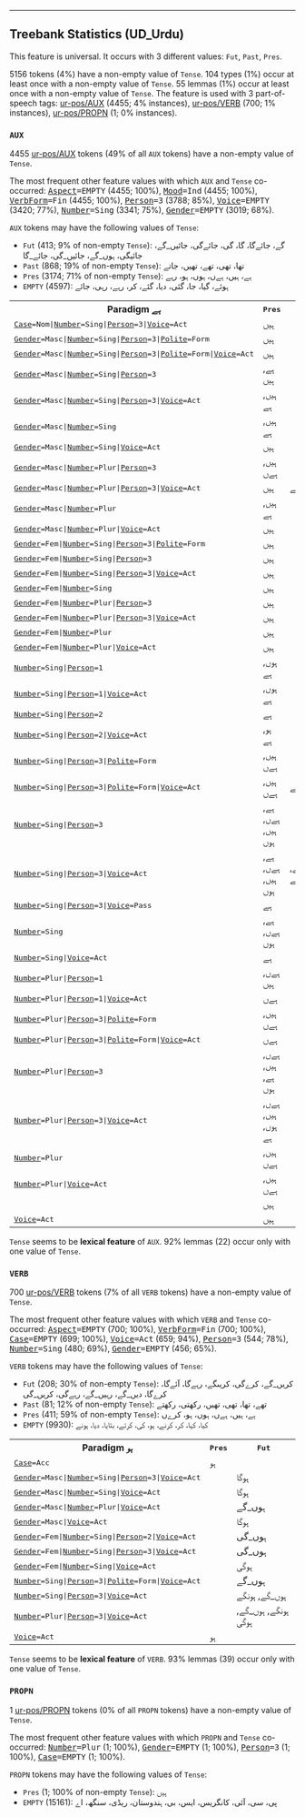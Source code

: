 

--------------------------------------------------------------------------------

## Treebank Statistics (UD_Urdu)

This feature is universal.
It occurs with 3 different values: `Fut`, `Past`, `Pres`.

5156 tokens (4%) have a non-empty value of `Tense`.
104 types (1%) occur at least once with a non-empty value of `Tense`.
55 lemmas (1%) occur at least once with a non-empty value of `Tense`.
The feature is used with 3 part-of-speech tags: [ur-pos/AUX]() (4455; 4% instances), [ur-pos/VERB]() (700; 1% instances), [ur-pos/PROPN]() (1; 0% instances).

### `AUX`

4455 [ur-pos/AUX]() tokens (49% of all `AUX` tokens) have a non-empty value of `Tense`.

The most frequent other feature values with which `AUX` and `Tense` co-occurred: <tt><a href="Aspect.html">Aspect</a>=EMPTY</tt> (4455; 100%), <tt><a href="Mood.html">Mood</a>=Ind</tt> (4455; 100%), <tt><a href="VerbForm.html">VerbForm</a>=Fin</tt> (4455; 100%), <tt><a href="Person.html">Person</a>=3</tt> (3788; 85%), <tt><a href="Voice.html">Voice</a>=EMPTY</tt> (3420; 77%), <tt><a href="Number.html">Number</a>=Sing</tt> (3341; 75%), <tt><a href="Gender.html">Gender</a>=EMPTY</tt> (3019; 68%).

`AUX` tokens may have the following values of `Tense`:

* `Fut` (413; 9% of non-empty `Tense`): گے، جائےگا، گا، گی، جائےگی، جائیں_گے، جائیگی، ہوں_گے، جائیں_گی، جائے_گا
* `Past` (868; 19% of non-empty `Tense`): تھا، تھی، تھے، تھیں، جاتے
* `Pres` (3174; 71% of non-empty `Tense`): ہے، ہیں، ہےں، ہوں، ہو، رہے
* `EMPTY` (4597): ہوئے، گیا، جا، گئی، دیا، گئے، کر، رہے، رہی، جائے

<table>
  <tr><th>Paradigm <i>ہے</i></th><th><tt>Pres</tt></th><th><tt>Fut</tt></th></tr>
  <tr><td><tt><a href="Case.html">Case</a>=Nom|<a href="Number.html">Number</a>=Sing|<a href="Person.html">Person</a>=3|<a href="Voice.html">Voice</a>=Act</tt></td><td>ہیں</td><td></td></tr>
  <tr><td><tt><a href="Gender.html">Gender</a>=Masc|<a href="Number.html">Number</a>=Sing|<a href="Person.html">Person</a>=3|<a href="Polite.html">Polite</a>=Form</tt></td><td>ہیں</td><td></td></tr>
  <tr><td><tt><a href="Gender.html">Gender</a>=Masc|<a href="Number.html">Number</a>=Sing|<a href="Person.html">Person</a>=3|<a href="Polite.html">Polite</a>=Form|<a href="Voice.html">Voice</a>=Act</tt></td><td>ہیں</td><td></td></tr>
  <tr><td><tt><a href="Gender.html">Gender</a>=Masc|<a href="Number.html">Number</a>=Sing|<a href="Person.html">Person</a>=3</tt></td><td>ہے, ہیں</td><td></td></tr>
  <tr><td><tt><a href="Gender.html">Gender</a>=Masc|<a href="Number.html">Number</a>=Sing|<a href="Person.html">Person</a>=3|<a href="Voice.html">Voice</a>=Act</tt></td><td>ہیں, ہے</td><td></td></tr>
  <tr><td><tt><a href="Gender.html">Gender</a>=Masc|<a href="Number.html">Number</a>=Sing</tt></td><td>ہیں, ہے</td><td></td></tr>
  <tr><td><tt><a href="Gender.html">Gender</a>=Masc|<a href="Number.html">Number</a>=Sing|<a href="Voice.html">Voice</a>=Act</tt></td><td>ہیں</td><td></td></tr>
  <tr><td><tt><a href="Gender.html">Gender</a>=Masc|<a href="Number.html">Number</a>=Plur|<a href="Person.html">Person</a>=3</tt></td><td>ہیں, ہےں</td><td></td></tr>
  <tr><td><tt><a href="Gender.html">Gender</a>=Masc|<a href="Number.html">Number</a>=Plur|<a href="Person.html">Person</a>=3|<a href="Voice.html">Voice</a>=Act</tt></td><td>ہیں</td><td>ہوں_گے</td></tr>
  <tr><td><tt><a href="Gender.html">Gender</a>=Masc|<a href="Number.html">Number</a>=Plur</tt></td><td>ہیں, ہے</td><td></td></tr>
  <tr><td><tt><a href="Gender.html">Gender</a>=Masc|<a href="Number.html">Number</a>=Plur|<a href="Voice.html">Voice</a>=Act</tt></td><td>ہیں</td><td></td></tr>
  <tr><td><tt><a href="Gender.html">Gender</a>=Fem|<a href="Number.html">Number</a>=Sing|<a href="Person.html">Person</a>=3|<a href="Polite.html">Polite</a>=Form</tt></td><td>ہیں</td><td></td></tr>
  <tr><td><tt><a href="Gender.html">Gender</a>=Fem|<a href="Number.html">Number</a>=Sing|<a href="Person.html">Person</a>=3</tt></td><td>ہیں</td><td></td></tr>
  <tr><td><tt><a href="Gender.html">Gender</a>=Fem|<a href="Number.html">Number</a>=Sing|<a href="Person.html">Person</a>=3|<a href="Voice.html">Voice</a>=Act</tt></td><td>ہیں</td><td></td></tr>
  <tr><td><tt><a href="Gender.html">Gender</a>=Fem|<a href="Number.html">Number</a>=Sing</tt></td><td>ہیں</td><td></td></tr>
  <tr><td><tt><a href="Gender.html">Gender</a>=Fem|<a href="Number.html">Number</a>=Plur|<a href="Person.html">Person</a>=3</tt></td><td>ہیں</td><td></td></tr>
  <tr><td><tt><a href="Gender.html">Gender</a>=Fem|<a href="Number.html">Number</a>=Plur|<a href="Person.html">Person</a>=3|<a href="Voice.html">Voice</a>=Act</tt></td><td>ہیں</td><td></td></tr>
  <tr><td><tt><a href="Gender.html">Gender</a>=Fem|<a href="Number.html">Number</a>=Plur</tt></td><td>ہیں</td><td></td></tr>
  <tr><td><tt><a href="Gender.html">Gender</a>=Fem|<a href="Number.html">Number</a>=Plur|<a href="Voice.html">Voice</a>=Act</tt></td><td>ہیں</td><td></td></tr>
  <tr><td><tt><a href="Number.html">Number</a>=Sing|<a href="Person.html">Person</a>=1</tt></td><td>ہوں, ہے</td><td></td></tr>
  <tr><td><tt><a href="Number.html">Number</a>=Sing|<a href="Person.html">Person</a>=1|<a href="Voice.html">Voice</a>=Act</tt></td><td>ہوں, ہے</td><td></td></tr>
  <tr><td><tt><a href="Number.html">Number</a>=Sing|<a href="Person.html">Person</a>=2</tt></td><td>ہے</td><td></td></tr>
  <tr><td><tt><a href="Number.html">Number</a>=Sing|<a href="Person.html">Person</a>=2|<a href="Voice.html">Voice</a>=Act</tt></td><td>ہو, ہے</td><td></td></tr>
  <tr><td><tt><a href="Number.html">Number</a>=Sing|<a href="Person.html">Person</a>=3|<a href="Polite.html">Polite</a>=Form</tt></td><td>ہیں, ہےں</td><td></td></tr>
  <tr><td><tt><a href="Number.html">Number</a>=Sing|<a href="Person.html">Person</a>=3|<a href="Polite.html">Polite</a>=Form|<a href="Voice.html">Voice</a>=Act</tt></td><td>ہیں, ہےں</td><td>ہوں_گے</td></tr>
  <tr><td><tt><a href="Number.html">Number</a>=Sing|<a href="Person.html">Person</a>=3</tt></td><td>ہے, ہےں, ہیں, ہوں</td><td></td></tr>
  <tr><td><tt><a href="Number.html">Number</a>=Sing|<a href="Person.html">Person</a>=3|<a href="Voice.html">Voice</a>=Act</tt></td><td>ہے, ہےں, ہیں, ہوں</td><td>ہوںگے, ہوں_گے</td></tr>
  <tr><td><tt><a href="Number.html">Number</a>=Sing|<a href="Person.html">Person</a>=3|<a href="Voice.html">Voice</a>=Pass</tt></td><td>ہے</td><td></td></tr>
  <tr><td><tt><a href="Number.html">Number</a>=Sing</tt></td><td>ہے, ہےں, ہوں</td><td></td></tr>
  <tr><td><tt><a href="Number.html">Number</a>=Sing|<a href="Voice.html">Voice</a>=Act</tt></td><td>ہے</td><td></td></tr>
  <tr><td><tt><a href="Number.html">Number</a>=Plur|<a href="Person.html">Person</a>=1</tt></td><td>ہےں, ہیں</td><td></td></tr>
  <tr><td><tt><a href="Number.html">Number</a>=Plur|<a href="Person.html">Person</a>=1|<a href="Voice.html">Voice</a>=Act</tt></td><td>ہےں</td><td></td></tr>
  <tr><td><tt><a href="Number.html">Number</a>=Plur|<a href="Person.html">Person</a>=3|<a href="Polite.html">Polite</a>=Form</tt></td><td>ہیں, ہےں</td><td></td></tr>
  <tr><td><tt><a href="Number.html">Number</a>=Plur|<a href="Person.html">Person</a>=3|<a href="Polite.html">Polite</a>=Form|<a href="Voice.html">Voice</a>=Act</tt></td><td>ہےں</td><td></td></tr>
  <tr><td><tt><a href="Number.html">Number</a>=Plur|<a href="Person.html">Person</a>=3</tt></td><td>ہےں, ہیں, ہے, ہوں</td><td></td></tr>
  <tr><td><tt><a href="Number.html">Number</a>=Plur|<a href="Person.html">Person</a>=3|<a href="Voice.html">Voice</a>=Act</tt></td><td>ہےں, ہیں, ہوں, ہے</td><td></td></tr>
  <tr><td><tt><a href="Number.html">Number</a>=Plur</tt></td><td>ہیں, ہےں</td><td></td></tr>
  <tr><td><tt><a href="Number.html">Number</a>=Plur|<a href="Voice.html">Voice</a>=Act</tt></td><td>ہیں, ہےں</td><td></td></tr>
  <tr><td><tt></tt></td><td>ہیں</td><td></td></tr>
  <tr><td><tt><a href="Voice.html">Voice</a>=Act</tt></td><td>ہیں</td><td></td></tr>
</table>

`Tense` seems to be **lexical feature** of `AUX`. 92% lemmas (22) occur only with one value of `Tense`.

### `VERB`

700 [ur-pos/VERB]() tokens (7% of all `VERB` tokens) have a non-empty value of `Tense`.

The most frequent other feature values with which `VERB` and `Tense` co-occurred: <tt><a href="Aspect.html">Aspect</a>=EMPTY</tt> (700; 100%), <tt><a href="VerbForm.html">VerbForm</a>=Fin</tt> (700; 100%), <tt><a href="Case.html">Case</a>=EMPTY</tt> (699; 100%), <tt><a href="Voice.html">Voice</a>=Act</tt> (659; 94%), <tt><a href="Person.html">Person</a>=3</tt> (544; 78%), <tt><a href="Number.html">Number</a>=Sing</tt> (480; 69%), <tt><a href="Gender.html">Gender</a>=EMPTY</tt> (456; 65%).

`VERB` tokens may have the following values of `Tense`:

* `Fut` (208; 30% of non-empty `Tense`): کریں_گے، کرےگی، کریںگے، رہےگا، آئےگا، کرےگا، دیں_گے، رہیں_گے، رہےگی، کریں_گی
* `Past` (81; 12% of non-empty `Tense`): تھے، تھا، تھی، تھیں، رکھتی، رکھتے
* `Pres` (411; 59% of non-empty `Tense`): ہے، ہیں، ہےں، ہوں، ہو، کرےں
* `EMPTY` (9930): کیا، کہا، کر، کرنے، ہو، کی، کرتے، بتایا، دیا، ہونے

<table>
  <tr><th>Paradigm <i>ہو</i></th><th><tt>Pres</tt></th><th><tt>Fut</tt></th></tr>
  <tr><td><tt><a href="Case.html">Case</a>=Acc</tt></td><td>ہو</td><td></td></tr>
  <tr><td><tt><a href="Gender.html">Gender</a>=Masc|<a href="Number.html">Number</a>=Sing|<a href="Person.html">Person</a>=3|<a href="Voice.html">Voice</a>=Act</tt></td><td></td><td>ہوگا</td></tr>
  <tr><td><tt><a href="Gender.html">Gender</a>=Masc|<a href="Number.html">Number</a>=Sing|<a href="Voice.html">Voice</a>=Act</tt></td><td></td><td>ہوگا</td></tr>
  <tr><td><tt><a href="Gender.html">Gender</a>=Masc|<a href="Number.html">Number</a>=Plur|<a href="Voice.html">Voice</a>=Act</tt></td><td></td><td>ہوں_گے</td></tr>
  <tr><td><tt><a href="Gender.html">Gender</a>=Masc|<a href="Voice.html">Voice</a>=Act</tt></td><td></td><td>ہوگا</td></tr>
  <tr><td><tt><a href="Gender.html">Gender</a>=Fem|<a href="Number.html">Number</a>=Sing|<a href="Person.html">Person</a>=2|<a href="Voice.html">Voice</a>=Act</tt></td><td></td><td>ہوں_گی</td></tr>
  <tr><td><tt><a href="Gender.html">Gender</a>=Fem|<a href="Number.html">Number</a>=Sing|<a href="Person.html">Person</a>=3|<a href="Voice.html">Voice</a>=Act</tt></td><td></td><td>ہوں_گی</td></tr>
  <tr><td><tt><a href="Gender.html">Gender</a>=Fem|<a href="Number.html">Number</a>=Sing|<a href="Voice.html">Voice</a>=Act</tt></td><td></td><td>ہوگی</td></tr>
  <tr><td><tt><a href="Number.html">Number</a>=Sing|<a href="Person.html">Person</a>=3|<a href="Polite.html">Polite</a>=Form|<a href="Voice.html">Voice</a>=Act</tt></td><td></td><td>ہوں_گے</td></tr>
  <tr><td><tt><a href="Number.html">Number</a>=Sing|<a href="Person.html">Person</a>=3|<a href="Voice.html">Voice</a>=Act</tt></td><td></td><td>ہوں_گے, ہونگے</td></tr>
  <tr><td><tt><a href="Number.html">Number</a>=Plur|<a href="Person.html">Person</a>=3|<a href="Voice.html">Voice</a>=Act</tt></td><td></td><td>ہونگے, ہوں_گے, ہوگی</td></tr>
  <tr><td><tt><a href="Voice.html">Voice</a>=Act</tt></td><td>ہو</td><td></td></tr>
</table>

`Tense` seems to be **lexical feature** of `VERB`. 93% lemmas (39) occur only with one value of `Tense`.

### `PROPN`

1 [ur-pos/PROPN]() tokens (0% of all `PROPN` tokens) have a non-empty value of `Tense`.

The most frequent other feature values with which `PROPN` and `Tense` co-occurred: <tt><a href="Number.html">Number</a>=Plur</tt> (1; 100%), <tt><a href="Gender.html">Gender</a>=EMPTY</tt> (1; 100%), <tt><a href="Person.html">Person</a>=3</tt> (1; 100%), <tt><a href="Case.html">Case</a>=EMPTY</tt> (1; 100%).

`PROPN` tokens may have the following values of `Tense`:

* `Pres` (1; 100% of non-empty `Tense`): ہیں
* `EMPTY` (15161): پی، سی، آئی، کانگریس، ایس، بی، ہندوستان، ریڈی، سنگھ، اے

